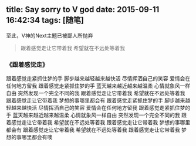 title: Say sorry to V god
date: 2015-09-11 16:42:34
tags: [随笔]
---

至此，V神的Next主题已被鄙人所抛弃

>跟着感觉走让它带着我
>希望就在不远处等着我


<!--more-->


### 《跟着感觉走》

跟着感觉走紧抓住梦的手
脚步越来越轻越来越快活
尽情挥洒自己的笑容
爱情会在任何地方留我
跟着感觉走紧抓住梦的手
蓝天越来越近越来越温柔
心情就象风一样自由
突然发现一个完全不同的我
跟着感觉走让它带着我
希望就在不远处等着我
跟着感觉走让它带着我
梦想的事哪里都会有
跟着感觉走紧抓住梦的手
脚步越来越轻越来越快活
尽情挥洒自己的笑容
爱情会在任何地方留我
跟着感觉走紧抓住梦的手
蓝天越来越近越来越温柔
心情就象风一样自由
突然发现一个完全不同的我
跟着感觉走让它带着我
希望就在不远处等着我
跟着感觉走让它带着我
梦想的事哪里都会有
跟着感觉走让它带着我
希望就在不远处等着我
跟着感觉走让它带着我
梦想的事哪里都会有噢
